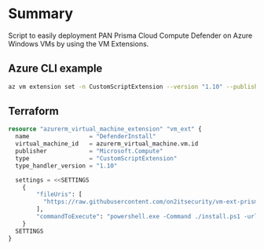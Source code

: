 # Summary

Script to easily deployment PAN Prisma Cloud Compute Defender on Azure Windows VMs by using the VM Extensions.


## Azure CLI example 

```bash
az vm extension set -n CustomScriptExtension --version "1.10" --publisher Microsoft.Compute --vm-name VM -g RG-ON2IT-SINGLE-VM --settings "{\"fileUris\": [\"https://raw.githubusercontent.com/RobM83/vm-ext-prisma-defender/master/install.ps1\"], \"commandToExecute\": \"powershell.exe -Command ./install.ps1 -url europe-west3.cloud.twistlock.com -tenant eu-123456 -bearer XXXXX\"}"
```

## Terraform

```terraform
resource "azurerm_virtual_machine_extension" "vm_ext" {
  name                 = "DefenderInstall"
  virtual_machine_id   = azurerm_virtual_machine.vm.id
  publisher            = "Microsoft.Compute"
  type                 = "CustomScriptExtension"
  type_handler_version = "1.10"

  settings = <<SETTINGS
    {
        "fileUris": [
          "https://raw.githubusercontent.com/on2itsecurity/vm-ext-prisma-defender/master/install.ps1"
        ],
        "commandToExecute": "powershell.exe -Command ./install.ps1 -url '${var.CONSOLE_FQDN}' -tenant '${var.TENANT}' -bearer '${var.TOKEN}'"
    }
  SETTINGS
}
```